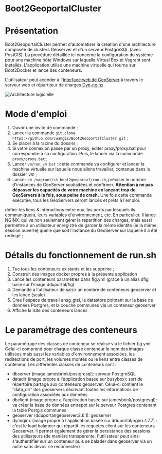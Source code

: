 Boot2GeoportalCluster
=====================

# Présentation

Boot2GeoportalCluster permet d'automatiser la création d'une architecture composée de clusters Geoserver et d'un serveur PostgreSQL (avec PostGIS).
La procédure détaillée ici concerne la configuration du système pour une machine hôte Windows sur laquelle Virtual Box et Vagrant sont installés.
L'application utilise une machine virtuelle qui tourne sur Boot2Docker et lance des conteneurs.

L'utilisateur peut accéder à l'[interface web de GeoServer](http://127.0.0.1:8080/geoserver) à travers le serveur web et répartiteur de charges [Dyn-nginx](https://registry.hub.docker.com/u/dduportal/dyn-nginx/).


![Architecture logicielle](https://github.com/cwamgis/Boot2GeoportalCluster/blob/master/images/architecture_logiciel.png)

# Mode d'emploi

1. Ouvrir une invite de commande ;
2. Lancer la commande ```git clone https://github.com/cwamgis/Boot2GeoportalCluster.git``` ;
3. Se placer à la racine du dossier ;
4. Si votre connexion passe par un proxy, éditer proxy/proxy.bat pour correspondre à sa configuration. Puis, le lancer via la commande ```proxy/proxy.bat``` ;
5. Lancer ```vm/run_vm.bat``` : cette commande va configurer et lancer la machine virtuelle sur laquelle nous allons travailler, contenue dans le dossier *vm* ;
6. Lancer ```sh /vagrant/sh_boot2geoportal/run.sh```, préciser le nombre d'instances de GeoServer souhaitées et confirmer. **Attention à ne pas dépasser les capacités de votre machine en lançant trop de GeoServers à la fois, sous peine de crash.** Une fois cette commande exécutée, tous les GeoServers seront lancés et prêts à l'emploi.



définir les liens & interactions entre eux, les ports par lesquels ils communiquent, leurs variables d'environnement, etc. En particulier, il lance NGINX, qui va non seulement gérer la répartition des charges, mais aussi permettre à un utilisateur enregistré de garder la même identité (ie la même session ouverte) quelle que soit l'instance du GeoServer sur laquelle il a été redirigé ;

# Détails du fonctionnement de run.sh

1. Tue tous les conteneurs existants et les supprime ;
2. Construit des images docker propres à la présente application
3. Lance les conteneurs paramétrés dans fig.yml (grace à un alias dfig basé sur l'image dduportal/fig)
4. Demande à l'utilisateur de saisir un nombre de conteneurs geoserver et les lance (scale)
5. Cree l'espace de travail ensg_gtsi, le datastore poitnant sur la base de données Postgres, et la couche communes via un conteneur geoserver
5. Affiche la lsite des conteneurs lancés

# Le paramétrage des conteneurs

Le paramétrage des classes de conteneur se réalise via le fichier fig.yml.
Celui-ci comprend pour chaque classe conteneur le nom des images utilisées mais aussi les variables d'environnement associées, les redirections de port, les volumes montés ou le liens entre classes de conteneur.
Les différentes classes de conteneurs sont : 
  * dbserver (image jamesbrink/postgresql): serveur PostgreSQL
  * datadir (image propre à l'application basée sur busybox): sert de répertoire partagé aux conteneurs geoserver. Celui-ci contient le "data_dir" des geoservers décrivant toutes les informations de configuration associées aux données.
  * dbclient  (image propre à l'application basée sur jamesbrink/postgresql): va créer la base de données entrepot sur le serveur Postgres contenant la table Postgis communes
  * geoserver (dduportal/geoserver:2.6.1): geoserver
  * dynnginx (image propre à l'application basée sur dduportal/nginx:1.7.7) : c'est le load balancer qui répartit les requetes client sur les conteneurs Geoserver. Il permet également de gérer la persistance des sessions des utilisateurs (de manière transparente, l'utilisateur peut ainsi s'authentifier sur un conteneur puis se balader dans geoserver via un autre sans devoir se reconnecter)
